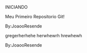 INICIANDO

Meu Primeiro Repositorio Git!

By:JoaooResende

gregerherhehe
herwhewrh
hrewhewh


By:JoaooResende